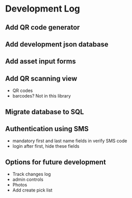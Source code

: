 # Development Log

## Add QR code generator

## Add development json database

## Add asset input forms

## Add QR scanning view
 * QR codes
 * barcodes? Not in this library

## Migrate database to SQL

## Authentication using SMS
 * mandatory first and last name fields in verify SMS code
 * login after first, hide these fields



## Options for future development
 * Track changes log
 * admin controls
 * Photos
 * Add create pick list